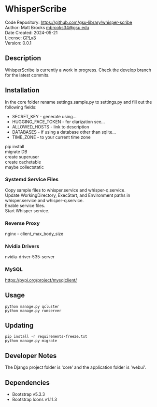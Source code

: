 # WhisperScribe
Code Repository: https://github.com/gsu-library/whisper-scribe  
Author: Matt Brooks <mbrooks34@gsu.edu>  
Date Created: 2024-05-21  
License: [GPLv3](LICENSE)  
Version: 0.0.1

## Description
WhisperScribe is currently a work in progress. Check the develop branch for the latest commits.

## Installation
In the core folder rename settings.sample.py to settings.py and fill out the following fields:

* SECRET_KEY - generate using...
* HUGGING_FACE_TOKEN - for diarization see...
* ALLOWED_HOSTS - link to description
* DATABASES - if using a database other than sqlite...
* TIME_ZONE - to your current time zone

pip install  
migrate DB  
create superuser  
create cachetable  
maybe collectstatic  

### Systemd Service Files
Copy sample files to whisper.service and whisper-q.service.  
Update WorkingDirectory, ExecStart, and Environment paths in whisper.service and whisper-q.service.  
Enable service files.  
Start Whisper service.

### Reverse Proxy
nginx - client_max_body_size

### Nvidia Drivers
nvidia-driver-535-server

### MySQL
https://pypi.org/project/mysqlclient/

## Usage
`python manage.py qcluster`  
`python manage.py runserver`

## Updating
`pip install -r requirements-freeze.txt`  
`python manage.py migrate`

## Developer Notes
The Django project folder is 'core' and the application folder is 'webui'.

## Dependencies
- Bootstrap v5.3.3
- Bootstrap Icons v1.11.3
